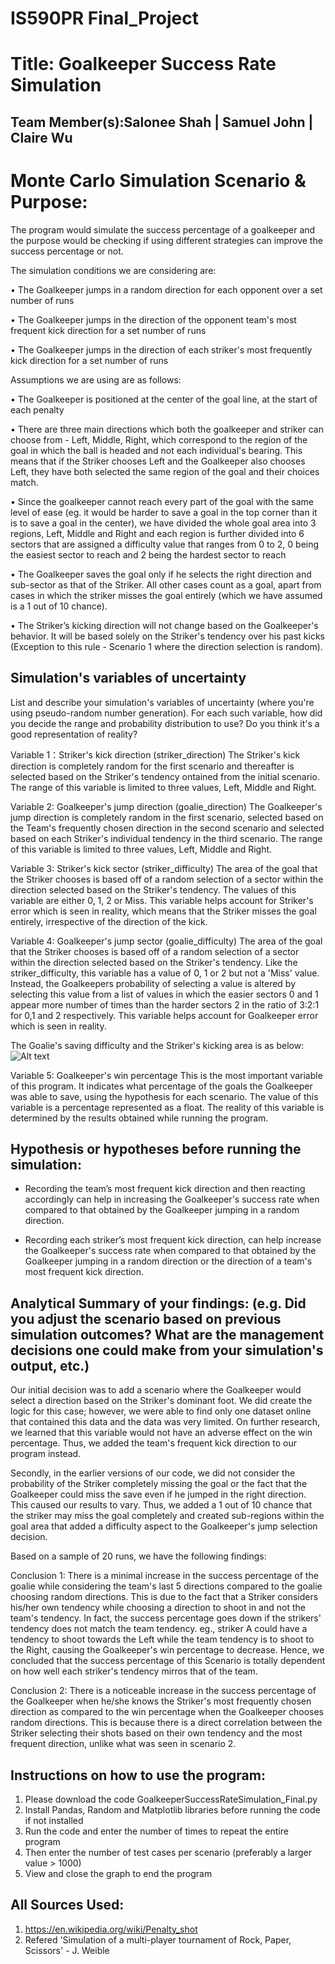# IS590PR Final_Project

# Title: Goalkeeper Success Rate Simulation

## Team Member(s):Salonee Shah | Samuel John | Claire Wu

# Monte Carlo Simulation Scenario & Purpose:
The program would simulate the success percentage of a goalkeeper and the purpose would be checking if using different strategies can improve the success percentage or not.  

The simulation conditions we are considering are: 

• The Goalkeeper jumps in a random direction for each opponent over a set number of runs 

•	The Goalkeeper jumps in the direction of the opponent team's most frequent kick direction for a set number of runs

•	The Goalkeeper jumps in the direction of each striker's most frequently kick direction for a set number of runs

Assumptions we are using are as follows:

•	The Goalkeeper is positioned at the center of the goal line, at the start of each penalty

•	There are three main directions which both the goalkeeper and striker can choose from - Left, Middle, Right, which correspond to the region of the goal in which the ball is headed and not each individual's bearing. 
This means that if the Striker chooses Left and the Goalkeeper also chooses Left, they have both selected the same region of the goal and their choices match.

•	Since the goalkeeper cannot reach every part of the goal with the same level of ease (eg. it would be harder to save a goal in the top corner than it is to save a goal in the center), we have divided the whole goal area into 3 regions, Left, Middle and Right and each region is further divided into 6 sectors that are assigned a difficulty value that ranges from 0 to 2, 0 being the easiest sector to reach and 2 being the hardest sector to reach

• The Goalkeeper saves the goal only if he selects the right direction and sub-sector as that of the Striker. All other cases count as a goal, apart from cases in which the striker misses the goal entirely (which we have assumed is a 1 out of 10 chance).

•	The Striker’s kicking direction will not change based on the Goalkeeper's behavior. It will be based solely on the Striker's tendency over his past kicks (Exception to this rule - Scenario 1 where the direction selection is random).

## Simulation's variables of uncertainty
List and describe your simulation's variables of uncertainty (where you're using pseudo-random number generation). For each such variable, how did you decide the range and probability distribution to use?  Do you think it's a good representation of reality?

Variable 1：Striker's kick direction (striker_direction)
The Striker's kick direction is completely random for the first scenario and thereafter is selected based on the Striker's tendency ontained from the initial scenario. 
The range of this variable is limited to three values, Left, Middle and Right.

Variable 2: Goalkeeper's jump direction (goalie_direction)
The Goalkeeper's jump direction is completely random in the first scenario, selected based on the Team's frequently chosen direction in the second scenario and selected based on each Striker's individual tendency in the third scenario. 
The range of this variable is limited to three values, Left, Middle and Right.  

Variable 3: Striker's kick sector (striker_difficulty)
The area of the goal that the Striker chooses is based off of a random selection of a sector within the direction selected based on the Striker's tendency. 
The values of this variable are either 0, 1, 2 or Miss. 
This variable helps account for Striker's error which is seen in reality, which means that the Striker misses the goal entirely, irrespective of the direction of the kick.

Variable 4: Goalkeeper's jump sector (goalie_difficulty)
The area of the goal that the Striker chooses is based off of a random selection of a sector within the direction selected based on the Striker's tendency. 
Like the striker_difficulty, this variable has a value of 0, 1 or 2 but not a 'Miss' value. Instead, the Goalkeepers probability of selecting a value is altered by selecting this value from a list of values in which the easier sectors 0 and 1 appear more number of times than the harder sectors 2 in the ratio of 3:2:1 for 0,1 and 2 respectively. 
This variable helps account for Goalkeeper error which is seen in reality.

The Goalie's saving difficulty and the Striker's kicking area is as below: 
![Alt text](http://funkyimg.com/i/2Pcoj.png)

Variable 5: Goalkeeper's win percentage
This is the most important variable of this program. It indicates what percentage of the goals the Goalkeeper was able to save, using the hypothesis for each scenario. 
The value of this variable is a percentage represented as a float. 
The reality of this variable is determined by the results obtained while running the program.

## Hypothesis or hypotheses before running the simulation:
- Recording the team’s most frequent kick direction and then reacting accordingly can help in increasing the Goalkeeper's success rate when compared to that obtained by the Goalkeeper jumping in a random direction.

- Recording each striker’s most frequent kick direction, can help increase the Goalkeeper's success rate when compared to that obtained by the Goalkeeper jumping in a random direction or the direction of a team's most frequent kick direction.

## Analytical Summary of your findings: (e.g. Did you adjust the scenario based on previous simulation outcomes?  What are the management decisions one could make from your simulation's output, etc.)
Our initial decision was to add a scenario where the Goalkeeper would select a direction based on the Striker's dominant foot.
We did create the logic for this case; however, we were able to find only one dataset online that contained this data and the data was very limited. On further research, we learned that this variable would not have an adverse effect on the win percentage. Thus, we added the team's frequent kick direction to our program instead. 

Secondly, in the earlier versions of our code, we did not consider the probability of the Striker completely missing the goal or the fact that the Goalkeeper could miss the save even if he jumped in the right direction. This caused our results to vary. Thus, we added a 1 out of 10 chance that the striker may miss the goal completely and created sub-regions within the goal area that added a difficulty aspect to the Goalkeeper's jump selection decision.
 
Based on a sample of 20 runs, we have the following findings:

Conclusion 1: 
There is a minimal increase in the success percentage of the goalie while considering the team's last 5 directions compared to the goalie choosing random directions. This is due to the fact that a Striker considers his/her own tendency while choosing a direction to shoot in and not the team's tendency. In fact, the success percentage goes down if the strikers' tendency does not match the team tendency. 
eg., striker A could have a tendency to shoot towards the Left while the team tendency is to shoot to the Right, causing the Goalkeeper's win percentage to decrease. 
Hence, we concluded that the success percentage of this Scenario is totally dependent on how well each striker's tendency mirros that of the team.

Conclusion 2:
There is a noticeable increase in the success percentage of the Goalkeeper when he/she knows the Striker's most frequently chosen direction as compared to the win percentage when the Goalkeeper chooses random directions. This is because there is a direct correlation between the Striker selecting their shots based on their own tendency and the most frequent direction, unlike what was seen in scenario 2.

## Instructions on how to use the program:
1. Please download the code GoalkeeperSuccessRateSimulation_Final.py
2. Install Pandas, Random and Matplotlib libraries before running the code if not installed
3. Run the code and enter the number of times to repeat the entire program
4. Then enter the number of test cases per scenario (preferably a larger value > 1000)
5. View and close the graph to end the program

## All Sources Used:
1. https://en.wikipedia.org/wiki/Penalty_shot
2. Refered 'Simulation of a multi-player tournament of Rock, Paper, Scissors' - J. Weible
